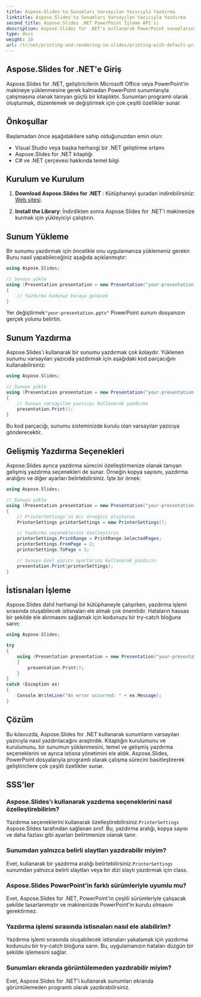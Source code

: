 ```yaml
---
title: Aspose.Slides'ta Sunumları Varsayılan Yazıcıyla Yazdırma
linktitle: Aspose.Slides'ta Sunumları Varsayılan Yazıcıyla Yazdırma
second_title: Aspose.Slides .NET PowerPoint İşleme API'si
description: Aspose.Slides for .NET'i kullanarak PowerPoint sunumlarını programlı olarak nasıl yazdıracağınızı öğrenin. Sunumları varsayılan yazıcıda zahmetsizce yazdırmak için kaynak kodunun tamamını içeren bu adım adım kılavuzu izleyin.
type: docs
weight: 10
url: /tr/net/printing-and-rendering-in-slides/printing-with-default-printer/
---
```


## Aspose.Slides for .NET'e Giriş

Aspose.Slides for .NET, geliştiricilerin Microsoft Office veya PowerPoint'in makineye yüklenmesine gerek kalmadan PowerPoint sunumlarıyla çalışmasına olanak tanıyan güçlü bir kitaplıktır. Sunumları programlı olarak oluşturmak, düzenlemek ve değiştirmek için çok çeşitli özellikler sunar.

## Önkoşullar

Başlamadan önce aşağıdakilere sahip olduğunuzdan emin olun:

- Visual Studio veya başka herhangi bir .NET geliştirme ortamı
- Aspose.Slides for .NET kitaplığı
- C# ve .NET çerçevesi hakkında temel bilgi

## Kurulum ve Kurulum

1. **Download Aspose.Slides for .NET** : Kütüphaneyi şuradan indirebilirsiniz:[ Web sitesi](https://releases.aspose.com/slides/net/).

2. **Install the Library**: İndirdikten sonra Aspose.Slides for .NET'i makinenize kurmak için yükleyiciyi çalıştırın.

## Sunum Yükleme

Bir sunumu yazdırmak için öncelikle onu uygulamanıza yüklemeniz gerekir. Bunu nasıl yapabileceğiniz aşağıda açıklanmıştır:

```csharp
using Aspose.Slides;

// Sunuyu yükle
using (Presentation presentation = new Presentation("your-presentation.pptx"))
{
    // Yazdırma kodunuz buraya gelecek
}
```

 Yer değiştirmek`"your-presentation.pptx"` PowerPoint sunum dosyanızın gerçek yolunu belirtin.

## Sunum Yazdırma

Aspose.Slides'ı kullanarak bir sunumu yazdırmak çok kolaydır. Yüklenen sunumu varsayılan yazıcıda yazdırmak için aşağıdaki kod parçacığını kullanabilirsiniz:

```csharp
using Aspose.Slides;

// Sunuyu yükle
using (Presentation presentation = new Presentation("your-presentation.pptx"))
{
    // Sunuyu varsayılan yazıcıyı kullanarak yazdırma
    presentation.Print();
}
```

Bu kod parçacığı, sunumu sisteminizde kurulu olan varsayılan yazıcıya gönderecektir.

## Gelişmiş Yazdırma Seçenekleri

Aspose.Slides ayrıca yazdırma sürecini özelleştirmenize olanak tanıyan gelişmiş yazdırma seçenekleri de sunar. Örneğin kopya sayısını, yazdırma aralığını ve diğer ayarları belirtebilirsiniz. İşte bir örnek:

```csharp
using Aspose.Slides;

// Sunuyu yükle
using (Presentation presentation = new Presentation("your-presentation.pptx"))
{
    // PrinterSettings'in bir örneğini oluşturun
    PrinterSettings printerSettings = new PrinterSettings();

    // Yazdırma seçeneklerini özelleştirin
    printerSettings.PrintRange = PrintRange.SelectedPages;
    printerSettings.FromPage = 2;
    printerSettings.ToPage = 5;

    // Sunuyu özel yazıcı ayarlarını kullanarak yazdırın
    presentation.Print(printerSettings);
}
```

## İstisnaları İşleme

Aspose.Slides dahil herhangi bir kütüphaneyle çalışırken, yazdırma işlemi sırasında oluşabilecek istisnaları ele almak çok önemlidir. Hataların hassas bir şekilde ele alınmasını sağlamak için kodunuzu bir try-catch bloğuna sarın:

```csharp
using Aspose.Slides;

try
{
    using (Presentation presentation = new Presentation("your-presentation.pptx"))
    {
        presentation.Print();
    }
}
catch (Exception ex)
{
    Console.WriteLine("An error occurred: " + ex.Message);
}
```

## Çözüm

Bu kılavuzda, Aspose.Slides for .NET kullanarak sunumların varsayılan yazıcıyla nasıl yazdırılacağını araştırdık. Kitaplığın kurulumunu ve kurulumunu, bir sunumun yüklenmesini, temel ve gelişmiş yazdırma seçeneklerini ve ayrıca istisna yönetimini ele aldık. Aspose.Slides, PowerPoint dosyalarıyla programlı olarak çalışma sürecini basitleştirerek geliştiricilere çok çeşitli özellikler sunar.

## SSS'ler

### Aspose.Slides'ı kullanarak yazdırma seçeneklerini nasıl özelleştirebilirim?

 Yazdırma seçeneklerini kullanarak özelleştirebilirsiniz.`PrinterSettings` Aspose.Slides tarafından sağlanan sınıf. Bu, yazdırma aralığı, kopya sayısı ve daha fazlası gibi ayarları belirtmenize olanak tanır.

### Sunumdan yalnızca belirli slaytları yazdırabilir miyim?

 Evet, kullanarak bir yazdırma aralığı belirtebilirsiniz.`PrinterSettings` sunumdan yalnızca belirli slaytları veya bir dizi slaytı yazdırmak için class.

### Aspose.Slides PowerPoint'in farklı sürümleriyle uyumlu mu?

Evet, Aspose.Slides for .NET, PowerPoint'in çeşitli sürümleriyle çalışacak şekilde tasarlanmıştır ve makinenizde PowerPoint'in kurulu olmasını gerektirmez.

### Yazdırma işlemi sırasında istisnaları nasıl ele alabilirim?

Yazdırma işlemi sırasında oluşabilecek istisnaları yakalamak için yazdırma kodunuzu bir try-catch bloğuna sarın. Bu, uygulamanızın hataları düzgün bir şekilde işlemesini sağlar.

### Sunumları ekranda görüntülemeden yazdırabilir miyim?

Evet, Aspose.Slides for .NET'i kullanarak sunumları ekranda görüntülemeden programlı olarak yazdırabilirsiniz.